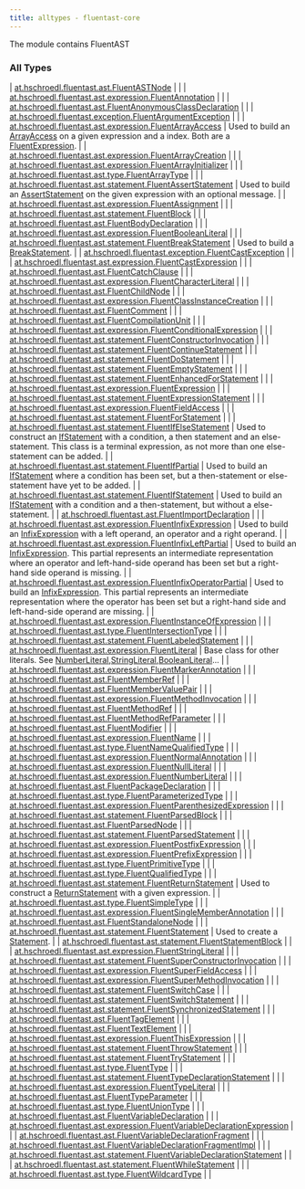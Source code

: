 ```yaml
---
title: alltypes - fluentast-core
---
```


The module contains FluentAST

### All Types

| [at.hschroedl.fluentast.ast.FluentASTNode](../at.hschroedl.fluentast.ast/-fluent-a-s-t-node/index.html) |  |
| [at.hschroedl.fluentast.ast.expression.FluentAnnotation](../at.hschroedl.fluentast.ast.expression/-fluent-annotation.html) |  |
| [at.hschroedl.fluentast.ast.FluentAnonymousClassDeclaration](../at.hschroedl.fluentast.ast/-fluent-anonymous-class-declaration/index.html) |  |
| [at.hschroedl.fluentast.exception.FluentArgumentException](../at.hschroedl.fluentast.exception/-fluent-argument-exception/index.html) |  |
| [at.hschroedl.fluentast.ast.expression.FluentArrayAccess](../at.hschroedl.fluentast.ast.expression/-fluent-array-access/index.html) | Used to build an [ArrayAccess](https://help.eclipse.org/neon/topic/org.eclipse.jdt.doc.isv/reference/api/org/eclipse/jdt/core/dom/ArrayAccess.html) on a given expression and a index. Both are a [FluentExpression](../at.hschroedl.fluentast.ast.expression/-fluent-expression/index.html). |
| [at.hschroedl.fluentast.ast.expression.FluentArrayCreation](../at.hschroedl.fluentast.ast.expression/-fluent-array-creation/index.html) |  |
| [at.hschroedl.fluentast.ast.expression.FluentArrayInitializer](../at.hschroedl.fluentast.ast.expression/-fluent-array-initializer/index.html) |  |
| [at.hschroedl.fluentast.ast.type.FluentArrayType](../at.hschroedl.fluentast.ast.type/-fluent-array-type/index.html) |  |
| [at.hschroedl.fluentast.ast.statement.FluentAssertStatement](../at.hschroedl.fluentast.ast.statement/-fluent-assert-statement/index.html) | Used to build an [AssertStatement](https://help.eclipse.org/neon/topic/org.eclipse.jdt.doc.isv/reference/api/org/eclipse/jdt/core/dom/AssertStatement.html) on the given expression with an optional message. |
| [at.hschroedl.fluentast.ast.expression.FluentAssignment](../at.hschroedl.fluentast.ast.expression/-fluent-assignment/index.html) |  |
| [at.hschroedl.fluentast.ast.statement.FluentBlock](../at.hschroedl.fluentast.ast.statement/-fluent-block.html) |  |
| [at.hschroedl.fluentast.ast.FluentBodyDeclaration](../at.hschroedl.fluentast.ast/-fluent-body-declaration/index.html) |  |
| [at.hschroedl.fluentast.ast.expression.FluentBooleanLiteral](../at.hschroedl.fluentast.ast.expression/-fluent-boolean-literal/index.html) |  |
| [at.hschroedl.fluentast.ast.statement.FluentBreakStatement](../at.hschroedl.fluentast.ast.statement/-fluent-break-statement/index.html) | Used to build a [BreakStatement](https://help.eclipse.org/neon/topic/org.eclipse.jdt.doc.isv/reference/api/org/eclipse/jdt/core/dom/BreakStatement.html). |
| [at.hschroedl.fluentast.exception.FluentCastException](../at.hschroedl.fluentast.exception/-fluent-cast-exception/index.html) |  |
| [at.hschroedl.fluentast.ast.expression.FluentCastExpression](../at.hschroedl.fluentast.ast.expression/-fluent-cast-expression/index.html) |  |
| [at.hschroedl.fluentast.ast.FluentCatchClause](../at.hschroedl.fluentast.ast/-fluent-catch-clause/index.html) |  |
| [at.hschroedl.fluentast.ast.expression.FluentCharacterLiteral](../at.hschroedl.fluentast.ast.expression/-fluent-character-literal/index.html) |  |
| [at.hschroedl.fluentast.ast.FluentChildNode](../at.hschroedl.fluentast.ast/-fluent-child-node/index.html) |  |
| [at.hschroedl.fluentast.ast.expression.FluentClassInstanceCreation](../at.hschroedl.fluentast.ast.expression/-fluent-class-instance-creation/index.html) |  |
| [at.hschroedl.fluentast.ast.FluentComment](../at.hschroedl.fluentast.ast/-fluent-comment/index.html) |  |
| [at.hschroedl.fluentast.ast.FluentCompilationUnit](../at.hschroedl.fluentast.ast/-fluent-compilation-unit/index.html) |  |
| [at.hschroedl.fluentast.ast.expression.FluentConditionalExpression](../at.hschroedl.fluentast.ast.expression/-fluent-conditional-expression/index.html) |  |
| [at.hschroedl.fluentast.ast.statement.FluentConstructorInvocation](../at.hschroedl.fluentast.ast.statement/-fluent-constructor-invocation/index.html) |  |
| [at.hschroedl.fluentast.ast.statement.FluentContinueStatement](../at.hschroedl.fluentast.ast.statement/-fluent-continue-statement/index.html) |  |
| [at.hschroedl.fluentast.ast.statement.FluentDoStatement](../at.hschroedl.fluentast.ast.statement/-fluent-do-statement/index.html) |  |
| [at.hschroedl.fluentast.ast.statement.FluentEmptyStatement](../at.hschroedl.fluentast.ast.statement/-fluent-empty-statement/index.html) |  |
| [at.hschroedl.fluentast.ast.statement.FluentEnhancedForStatement](../at.hschroedl.fluentast.ast.statement/-fluent-enhanced-for-statement/index.html) |  |
| [at.hschroedl.fluentast.ast.expression.FluentExpression](../at.hschroedl.fluentast.ast.expression/-fluent-expression/index.html) |  |
| [at.hschroedl.fluentast.ast.statement.FluentExpressionStatement](../at.hschroedl.fluentast.ast.statement/-fluent-expression-statement/index.html) |  |
| [at.hschroedl.fluentast.ast.expression.FluentFieldAccess](../at.hschroedl.fluentast.ast.expression/-fluent-field-access/index.html) |  |
| [at.hschroedl.fluentast.ast.statement.FluentForStatement](../at.hschroedl.fluentast.ast.statement/-fluent-for-statement/index.html) |  |
| [at.hschroedl.fluentast.ast.statement.FluentIfElseStatement](../at.hschroedl.fluentast.ast.statement/-fluent-if-else-statement/index.html) | Used to construct an [IfStatement](https://help.eclipse.org/neon/topic/org.eclipse.jdt.doc.isv/reference/api/org/eclipse/jdt/core/dom/IfStatement.html) with a condition, a then statement and an else-statement. This class is a terminal expression, as not more than one else-statement can be added. |
| [at.hschroedl.fluentast.ast.statement.FluentIfPartial](../at.hschroedl.fluentast.ast.statement/-fluent-if-partial/index.html) | Used to build an [IfStatement](https://help.eclipse.org/neon/topic/org.eclipse.jdt.doc.isv/reference/api/org/eclipse/jdt/core/dom/IfStatement.html) where a condition has been set, but a then-statement or else-statement have yet to be added. |
| [at.hschroedl.fluentast.ast.statement.FluentIfStatement](../at.hschroedl.fluentast.ast.statement/-fluent-if-statement/index.html) | Used to build an [IfStatement](https://help.eclipse.org/neon/topic/org.eclipse.jdt.doc.isv/reference/api/org/eclipse/jdt/core/dom/IfStatement.html) with a condition and a then-statement, but without a else-statement. |
| [at.hschroedl.fluentast.ast.FluentImportDeclaration](../at.hschroedl.fluentast.ast/-fluent-import-declaration/index.html) |  |
| [at.hschroedl.fluentast.ast.expression.FluentInfixExpression](../at.hschroedl.fluentast.ast.expression/-fluent-infix-expression/index.html) | Used to build an [InfixExpression](https://help.eclipse.org/neon/topic/org.eclipse.jdt.doc.isv/reference/api/org/eclipse/jdt/core/dom/InfixExpression.html) with a left operand, an operator and a right operand. |
| [at.hschroedl.fluentast.ast.expression.FluentInfixLeftPartial](../at.hschroedl.fluentast.ast.expression/-fluent-infix-left-partial/index.html) | Used to build an [InfixExpression](https://help.eclipse.org/neon/topic/org.eclipse.jdt.doc.isv/reference/api/org/eclipse/jdt/core/dom/InfixExpression.html). This partial represents an intermediate representation where an operator and left-hand-side operand has been set but a right-hand side operand is missing. |
| [at.hschroedl.fluentast.ast.expression.FluentInfixOperatorPartial](../at.hschroedl.fluentast.ast.expression/-fluent-infix-operator-partial/index.html) | Used to build an [InfixExpression](https://help.eclipse.org/neon/topic/org.eclipse.jdt.doc.isv/reference/api/org/eclipse/jdt/core/dom/InfixExpression.html). This partial represents an intermediate representation where the operator has been set but a right-hand side and left-hand-side operand are missing. |
| [at.hschroedl.fluentast.ast.expression.FluentInstanceOfExpression](../at.hschroedl.fluentast.ast.expression/-fluent-instance-of-expression/index.html) |  |
| [at.hschroedl.fluentast.ast.type.FluentIntersectionType](../at.hschroedl.fluentast.ast.type/-fluent-intersection-type/index.html) |  |
| [at.hschroedl.fluentast.ast.statement.FluentLabeledStatement](../at.hschroedl.fluentast.ast.statement/-fluent-labeled-statement/index.html) |  |
| [at.hschroedl.fluentast.ast.expression.FluentLiteral](../at.hschroedl.fluentast.ast.expression/-fluent-literal.html) | Base class for other literals. See [NumberLiteral](https://help.eclipse.org/neon/topic/org.eclipse.jdt.doc.isv/reference/api/org/eclipse/jdt/core/dom/NumberLiteral.html),[StringLiteral](https://help.eclipse.org/neon/topic/org.eclipse.jdt.doc.isv/reference/api/org/eclipse/jdt/core/dom/StringLiteral.html),[BooleanLiteral](https://help.eclipse.org/neon/topic/org.eclipse.jdt.doc.isv/reference/api/org/eclipse/jdt/core/dom/BooleanLiteral.html)... |
| [at.hschroedl.fluentast.ast.expression.FluentMarkerAnnotation](../at.hschroedl.fluentast.ast.expression/-fluent-marker-annotation/index.html) |  |
| [at.hschroedl.fluentast.ast.FluentMemberRef](../at.hschroedl.fluentast.ast/-fluent-member-ref/index.html) |  |
| [at.hschroedl.fluentast.ast.FluentMemberValuePair](../at.hschroedl.fluentast.ast/-fluent-member-value-pair/index.html) |  |
| [at.hschroedl.fluentast.ast.expression.FluentMethodInvocation](../at.hschroedl.fluentast.ast.expression/-fluent-method-invocation/index.html) |  |
| [at.hschroedl.fluentast.ast.FluentMethodRef](../at.hschroedl.fluentast.ast/-fluent-method-ref/index.html) |  |
| [at.hschroedl.fluentast.ast.FluentMethodRefParameter](../at.hschroedl.fluentast.ast/-fluent-method-ref-parameter/index.html) |  |
| [at.hschroedl.fluentast.ast.FluentModifier](../at.hschroedl.fluentast.ast/-fluent-modifier/index.html) |  |
| [at.hschroedl.fluentast.ast.expression.FluentName](../at.hschroedl.fluentast.ast.expression/-fluent-name/index.html) |  |
| [at.hschroedl.fluentast.ast.type.FluentNameQualifiedType](../at.hschroedl.fluentast.ast.type/-fluent-name-qualified-type/index.html) |  |
| [at.hschroedl.fluentast.ast.expression.FluentNormalAnnotation](../at.hschroedl.fluentast.ast.expression/-fluent-normal-annotation/index.html) |  |
| [at.hschroedl.fluentast.ast.expression.FluentNullLiteral](../at.hschroedl.fluentast.ast.expression/-fluent-null-literal/index.html) |  |
| [at.hschroedl.fluentast.ast.expression.FluentNumberLiteral](../at.hschroedl.fluentast.ast.expression/-fluent-number-literal/index.html) |  |
| [at.hschroedl.fluentast.ast.FluentPackageDeclaration](../at.hschroedl.fluentast.ast/-fluent-package-declaration/index.html) |  |
| [at.hschroedl.fluentast.ast.type.FluentParameterizedType](../at.hschroedl.fluentast.ast.type/-fluent-parameterized-type/index.html) |  |
| [at.hschroedl.fluentast.ast.expression.FluentParenthesizedExpression](../at.hschroedl.fluentast.ast.expression/-fluent-parenthesized-expression/index.html) |  |
| [at.hschroedl.fluentast.ast.statement.FluentParsedBlock](../at.hschroedl.fluentast.ast.statement/-fluent-parsed-block/index.html) |  |
| [at.hschroedl.fluentast.ast.FluentParsedNode](../at.hschroedl.fluentast.ast/-fluent-parsed-node/index.html) |  |
| [at.hschroedl.fluentast.ast.statement.FluentParsedStatement](../at.hschroedl.fluentast.ast.statement/-fluent-parsed-statement/index.html) |  |
| [at.hschroedl.fluentast.ast.expression.FluentPostfixExpression](../at.hschroedl.fluentast.ast.expression/-fluent-postfix-expression/index.html) |  |
| [at.hschroedl.fluentast.ast.expression.FluentPrefixExpression](../at.hschroedl.fluentast.ast.expression/-fluent-prefix-expression/index.html) |  |
| [at.hschroedl.fluentast.ast.type.FluentPrimitiveType](../at.hschroedl.fluentast.ast.type/-fluent-primitive-type/index.html) |  |
| [at.hschroedl.fluentast.ast.type.FluentQualifiedType](../at.hschroedl.fluentast.ast.type/-fluent-qualified-type/index.html) |  |
| [at.hschroedl.fluentast.ast.statement.FluentReturnStatement](../at.hschroedl.fluentast.ast.statement/-fluent-return-statement/index.html) | Used to construct a [ReturnStatement](https://help.eclipse.org/neon/topic/org.eclipse.jdt.doc.isv/reference/api/org/eclipse/jdt/core/dom/ReturnStatement.html) with a given expression. |
| [at.hschroedl.fluentast.ast.type.FluentSimpleType](../at.hschroedl.fluentast.ast.type/-fluent-simple-type/index.html) |  |
| [at.hschroedl.fluentast.ast.expression.FluentSingleMemberAnnotation](../at.hschroedl.fluentast.ast.expression/-fluent-single-member-annotation/index.html) |  |
| [at.hschroedl.fluentast.ast.FluentStandaloneNode](../at.hschroedl.fluentast.ast/-fluent-standalone-node/index.html) |  |
| [at.hschroedl.fluentast.ast.statement.FluentStatement](../at.hschroedl.fluentast.ast.statement/-fluent-statement/index.html) | Used to create a [Statement](https://help.eclipse.org/neon/topic/org.eclipse.jdt.doc.isv/reference/api/org/eclipse/jdt/core/dom/Statement.html). |
| [at.hschroedl.fluentast.ast.statement.FluentStatementBlock](../at.hschroedl.fluentast.ast.statement/-fluent-statement-block/index.html) |  |
| [at.hschroedl.fluentast.ast.expression.FluentStringLiteral](../at.hschroedl.fluentast.ast.expression/-fluent-string-literal/index.html) |  |
| [at.hschroedl.fluentast.ast.statement.FluentSuperConstructorInvocation](../at.hschroedl.fluentast.ast.statement/-fluent-super-constructor-invocation/index.html) |  |
| [at.hschroedl.fluentast.ast.expression.FluentSuperFieldAccess](../at.hschroedl.fluentast.ast.expression/-fluent-super-field-access/index.html) |  |
| [at.hschroedl.fluentast.ast.expression.FluentSuperMethodInvocation](../at.hschroedl.fluentast.ast.expression/-fluent-super-method-invocation/index.html) |  |
| [at.hschroedl.fluentast.ast.statement.FluentSwitchCase](../at.hschroedl.fluentast.ast.statement/-fluent-switch-case/index.html) |  |
| [at.hschroedl.fluentast.ast.statement.FluentSwitchStatement](../at.hschroedl.fluentast.ast.statement/-fluent-switch-statement/index.html) |  |
| [at.hschroedl.fluentast.ast.statement.FluentSynchronizedStatement](../at.hschroedl.fluentast.ast.statement/-fluent-synchronized-statement/index.html) |  |
| [at.hschroedl.fluentast.ast.FluentTagElement](../at.hschroedl.fluentast.ast/-fluent-tag-element/index.html) |  |
| [at.hschroedl.fluentast.ast.FluentTextElement](../at.hschroedl.fluentast.ast/-fluent-text-element/index.html) |  |
| [at.hschroedl.fluentast.ast.expression.FluentThisExpression](../at.hschroedl.fluentast.ast.expression/-fluent-this-expression/index.html) |  |
| [at.hschroedl.fluentast.ast.statement.FluentThrowStatement](../at.hschroedl.fluentast.ast.statement/-fluent-throw-statement/index.html) |  |
| [at.hschroedl.fluentast.ast.statement.FluentTryStatement](../at.hschroedl.fluentast.ast.statement/-fluent-try-statement/index.html) |  |
| [at.hschroedl.fluentast.ast.type.FluentType](../at.hschroedl.fluentast.ast.type/-fluent-type/index.html) |  |
| [at.hschroedl.fluentast.ast.statement.FluentTypeDeclarationStatement](../at.hschroedl.fluentast.ast.statement/-fluent-type-declaration-statement/index.html) |  |
| [at.hschroedl.fluentast.ast.expression.FluentTypeLiteral](../at.hschroedl.fluentast.ast.expression/-fluent-type-literal/index.html) |  |
| [at.hschroedl.fluentast.ast.FluentTypeParameter](../at.hschroedl.fluentast.ast/-fluent-type-parameter/index.html) |  |
| [at.hschroedl.fluentast.ast.type.FluentUnionType](../at.hschroedl.fluentast.ast.type/-fluent-union-type/index.html) |  |
| [at.hschroedl.fluentast.ast.FluentVariableDeclaration](../at.hschroedl.fluentast.ast/-fluent-variable-declaration/index.html) |  |
| [at.hschroedl.fluentast.ast.expression.FluentVariableDeclarationExpression](../at.hschroedl.fluentast.ast.expression/-fluent-variable-declaration-expression/index.html) |  |
| [at.hschroedl.fluentast.ast.FluentVariableDeclarationFragment](../at.hschroedl.fluentast.ast/-fluent-variable-declaration-fragment/index.html) |  |
| [at.hschroedl.fluentast.ast.FluentVariableDeclarationFragmentImpl](../at.hschroedl.fluentast.ast/-fluent-variable-declaration-fragment-impl/index.html) |  |
| [at.hschroedl.fluentast.ast.statement.FluentVariableDeclarationStatement](../at.hschroedl.fluentast.ast.statement/-fluent-variable-declaration-statement/index.html) |  |
| [at.hschroedl.fluentast.ast.statement.FluentWhileStatement](../at.hschroedl.fluentast.ast.statement/-fluent-while-statement/index.html) |  |
| [at.hschroedl.fluentast.ast.type.FluentWildcardType](../at.hschroedl.fluentast.ast.type/-fluent-wildcard-type/index.html) |  |

